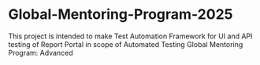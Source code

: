 # Global-Mentoring-Program-2025
This project is intended to make Test Automation Framework for UI and API testing of Report Portal in scope of Automated Testing Global Mentoring Program: Advanced
